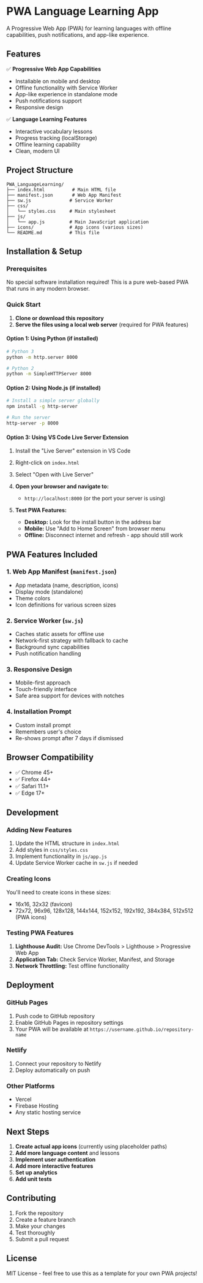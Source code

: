 # PWA Language Learning App

A Progressive Web App (PWA) for learning languages with offline capabilities, push notifications, and app-like experience.

## Features

✅ **Progressive Web App Capabilities**
- Installable on mobile and desktop
- Offline functionality with Service Worker
- App-like experience in standalone mode
- Push notifications support
- Responsive design

✅ **Language Learning Features**
- Interactive vocabulary lessons
- Progress tracking (localStorage)
- Offline learning capability
- Clean, modern UI

## Project Structure

```
PWA_LanguageLearning/
├── index.html          # Main HTML file
├── manifest.json       # Web App Manifest
├── sw.js              # Service Worker
├── css/
│   └── styles.css     # Main stylesheet
├── js/
│   └── app.js         # Main JavaScript application
├── icons/             # App icons (various sizes)
└── README.md          # This file
```

## Installation & Setup

### Prerequisites
No special software installation required! This is a pure web-based PWA that runs in any modern browser.

### Quick Start

1. **Clone or download this repository**
2. **Serve the files using a local web server** (required for PWA features)

#### Option 1: Using Python (if installed)
```bash
# Python 3
python -m http.server 8000

# Python 2
python -m SimpleHTTPServer 8000
```

#### Option 2: Using Node.js (if installed)
```bash
# Install a simple server globally
npm install -g http-server

# Run the server
http-server -p 8000
```

#### Option 3: Using VS Code Live Server Extension
1. Install the "Live Server" extension in VS Code
2. Right-click on `index.html`
3. Select "Open with Live Server"

3. **Open your browser and navigate to:**
   - `http://localhost:8000` (or the port your server is using)

4. **Test PWA Features:**
   - **Desktop:** Look for the install button in the address bar
   - **Mobile:** Use "Add to Home Screen" from browser menu
   - **Offline:** Disconnect internet and refresh - app should still work

## PWA Features Included

### 1. Web App Manifest (`manifest.json`)
- App metadata (name, description, icons)
- Display mode (standalone)
- Theme colors
- Icon definitions for various screen sizes

### 2. Service Worker (`sw.js`)
- Caches static assets for offline use
- Network-first strategy with fallback to cache
- Background sync capabilities
- Push notification handling

### 3. Responsive Design
- Mobile-first approach
- Touch-friendly interface
- Safe area support for devices with notches

### 4. Installation Prompt
- Custom install prompt
- Remembers user's choice
- Re-shows prompt after 7 days if dismissed

## Browser Compatibility

- ✅ Chrome 45+
- ✅ Firefox 44+
- ✅ Safari 11.1+
- ✅ Edge 17+

## Development

### Adding New Features
1. Update the HTML structure in `index.html`
2. Add styles in `css/styles.css`
3. Implement functionality in `js/app.js`
4. Update Service Worker cache in `sw.js` if needed

### Creating Icons
You'll need to create icons in these sizes:
- 16x16, 32x32 (favicon)
- 72x72, 96x96, 128x128, 144x144, 152x152, 192x192, 384x384, 512x512 (PWA icons)

### Testing PWA Features
1. **Lighthouse Audit:** Use Chrome DevTools > Lighthouse > Progressive Web App
2. **Application Tab:** Check Service Worker, Manifest, and Storage
3. **Network Throttling:** Test offline functionality

## Deployment

### GitHub Pages
1. Push code to GitHub repository
2. Enable GitHub Pages in repository settings
3. Your PWA will be available at `https://username.github.io/repository-name`

### Netlify
1. Connect your repository to Netlify
2. Deploy automatically on push

### Other Platforms
- Vercel
- Firebase Hosting
- Any static hosting service

## Next Steps

1. **Create actual app icons** (currently using placeholder paths)
2. **Add more language content** and lessons
3. **Implement user authentication**
4. **Add more interactive features**
5. **Set up analytics**
6. **Add unit tests**

## Contributing

1. Fork the repository
2. Create a feature branch
3. Make your changes
4. Test thoroughly
5. Submit a pull request

## License

MIT License - feel free to use this as a template for your own PWA projects!